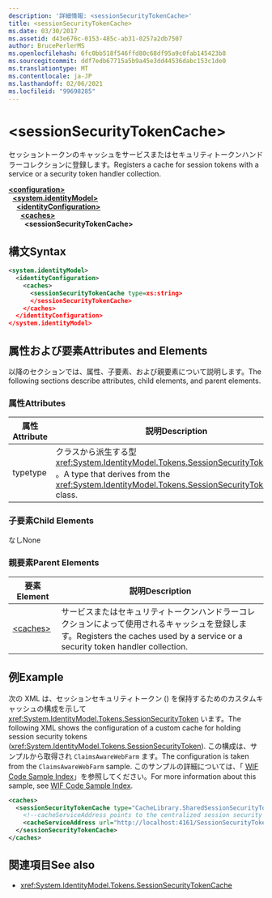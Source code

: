 ```yaml
---
description: '詳細情報: <sessionSecurityTokenCache>'
title: <sessionSecurityTokenCache>
ms.date: 03/30/2017
ms.assetid: d43e676c-0153-485c-ab31-0257a2db7507
author: BrucePerlerMS
ms.openlocfilehash: 6fc0bb518f546ffd80c68df95a9c0fab145423b8
ms.sourcegitcommit: ddf7edb67715a5b9a45e3dd44536dabc153c1de0
ms.translationtype: MT
ms.contentlocale: ja-JP
ms.lasthandoff: 02/06/2021
ms.locfileid: "99698285"
---
```

# \<sessionSecurityTokenCache>

<span data-ttu-id="75498-102">セッショントークンのキャッシュをサービスまたはセキュリティトークンハンドラーコレクションに登録します。</span><span class="sxs-lookup"><span data-stu-id="75498-102">Registers a cache for session tokens with a service or a security token handler collection.</span></span>  
  
[**\<configuration>**](../configuration-element.md)\
&nbsp;&nbsp;[**\<system.identityModel>**](system-identitymodel.md)\
&nbsp;&nbsp;&nbsp;&nbsp;[**\<identityConfiguration>**](identityconfiguration.md)\
&nbsp;&nbsp;&nbsp;&nbsp;&nbsp;&nbsp;[**\<caches>**](caches.md)\
&nbsp;&nbsp;&nbsp;&nbsp;&nbsp;&nbsp;&nbsp;&nbsp;**\<sessionSecurityTokenCache>**  
  
## <a name="syntax"></a><span data-ttu-id="75498-103">構文</span><span class="sxs-lookup"><span data-stu-id="75498-103">Syntax</span></span>  
  
```xml  
<system.identityModel>  
  <identityConfiguration>  
    <caches>  
      <sessionSecurityTokenCache type=xs:string>  
      </sessionSecurityTokenCache>  
    </caches>  
  </identityConfiguration>  
</system.identityModel>  
```  
  
## <a name="attributes-and-elements"></a><span data-ttu-id="75498-104">属性および要素</span><span class="sxs-lookup"><span data-stu-id="75498-104">Attributes and Elements</span></span>  

 <span data-ttu-id="75498-105">以降のセクションでは、属性、子要素、および親要素について説明します。</span><span class="sxs-lookup"><span data-stu-id="75498-105">The following sections describe attributes, child elements, and parent elements.</span></span>  
  
### <a name="attributes"></a><span data-ttu-id="75498-106">属性</span><span class="sxs-lookup"><span data-stu-id="75498-106">Attributes</span></span>  
  
|<span data-ttu-id="75498-107">属性</span><span class="sxs-lookup"><span data-stu-id="75498-107">Attribute</span></span>|<span data-ttu-id="75498-108">説明</span><span class="sxs-lookup"><span data-stu-id="75498-108">Description</span></span>|  
|---------------|-----------------|  
|<span data-ttu-id="75498-109">type</span><span class="sxs-lookup"><span data-stu-id="75498-109">type</span></span>|<span data-ttu-id="75498-110">クラスから派生する型 <xref:System.IdentityModel.Tokens.SessionSecurityTokenCache> 。</span><span class="sxs-lookup"><span data-stu-id="75498-110">A type that derives from the <xref:System.IdentityModel.Tokens.SessionSecurityTokenCache> class.</span></span>|  
  
### <a name="child-elements"></a><span data-ttu-id="75498-111">子要素</span><span class="sxs-lookup"><span data-stu-id="75498-111">Child Elements</span></span>  

 <span data-ttu-id="75498-112">なし</span><span class="sxs-lookup"><span data-stu-id="75498-112">None</span></span>  
  
### <a name="parent-elements"></a><span data-ttu-id="75498-113">親要素</span><span class="sxs-lookup"><span data-stu-id="75498-113">Parent Elements</span></span>  
  
|<span data-ttu-id="75498-114">要素</span><span class="sxs-lookup"><span data-stu-id="75498-114">Element</span></span>|<span data-ttu-id="75498-115">説明</span><span class="sxs-lookup"><span data-stu-id="75498-115">Description</span></span>|  
|-------------|-----------------|  
|[\<caches>](caches.md)|<span data-ttu-id="75498-116">サービスまたはセキュリティトークンハンドラーコレクションによって使用されるキャッシュを登録します。</span><span class="sxs-lookup"><span data-stu-id="75498-116">Registers the caches used by a service or a security token handler collection.</span></span>|  
  
## <a name="example"></a><span data-ttu-id="75498-117">例</span><span class="sxs-lookup"><span data-stu-id="75498-117">Example</span></span>  

 <span data-ttu-id="75498-118">次の XML は、セッションセキュリティトークン () を保持するためのカスタムキャッシュの構成を示して <xref:System.IdentityModel.Tokens.SessionSecurityToken> います。</span><span class="sxs-lookup"><span data-stu-id="75498-118">The following XML shows the configuration of a custom cache for holding session security tokens (<xref:System.IdentityModel.Tokens.SessionSecurityToken>).</span></span> <span data-ttu-id="75498-119">この構成は、サンプルから取得され `ClaimsAwareWebFarm` ます。</span><span class="sxs-lookup"><span data-stu-id="75498-119">The configuration is taken from the `ClaimsAwareWebFarm` sample.</span></span> <span data-ttu-id="75498-120">このサンプルの詳細については、「 [WIF Code Sample Index](/previous-versions/dotnet/framework/security/wif-code-sample-index)」を参照してください。</span><span class="sxs-lookup"><span data-stu-id="75498-120">For more information about this sample, see [WIF Code Sample Index](/previous-versions/dotnet/framework/security/wif-code-sample-index).</span></span>  
  
```xml  
<caches>  
  <sessionSecurityTokenCache type="CacheLibrary.SharedSessionSecurityTokenCache, CacheLibrary">  
    <!--cacheServiceAddress points to the centralized session security token cache service running in the web farm.-->  
    <cacheServiceAddress url="http://localhost:4161/SessionSecurityTokenCacheService.svc" />  
  </sessionSecurityTokenCache>  
</caches>  
```  
  
## <a name="see-also"></a><span data-ttu-id="75498-121">関連項目</span><span class="sxs-lookup"><span data-stu-id="75498-121">See also</span></span>

- <xref:System.IdentityModel.Tokens.SessionSecurityTokenCache>
